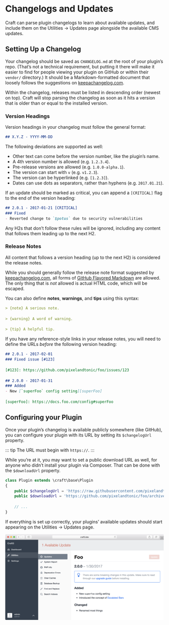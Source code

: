 # Changelogs and Updates

Craft can parse plugin changelogs to learn about available updates, and include them on the Utilities → Updates page alongside the available CMS updates.

## Setting Up a Changelog

Your changelog should be saved as `CHANGELOG.md` at the root of your plugin’s repo. (That’s not a technical requirement, but putting it there will make it easier to find for people viewing your plugin on GitHub or within their `vendor/` directory.) It should be a Markdown-formatted document that loosely follows the suggestions on [keepachangelog.com].

Within the changelog, releases must be listed in descending order (newest on top). Craft will stop parsing the changelog as soon as it hits a version that is older than or equal to the installed version.

### Version Headings

Version headings in your changelog must follow the general format:

```markdown
## X.Y.Z - YYYY-MM-DD
```

The following deviations are supported as well:

- Other text can come before the version number, like the plugin’s name.
- A 4th version number is allowed (e.g. `1.2.3.4`).
- Pre-release versions are allowed (e.g. `1.0.0-alpha.1`).
- The version can start with `v` (e.g. `v1.2.3`).
- The version can be hyperlinked (e.g. `[1.2.3]`).
- Dates can use dots as separators, rather than hyphens (e.g. `2017.01.21`).

If an update should be marked as critical, you can append a `[CRITICAL]` flag to the end of the version heading:

```markdown
## 2.0.1 - 2017-01-21 [CRITICAL]
### Fixed
- Reverted change to `$potus` due to security vulnerabilities
```

Any H2s that don’t follow these rules will be ignored, including any content that follows them leading up to the next H2.

### Release Notes

All content that follows a version heading (up to the next H2) is considered the release notes.

While you should generally follow the release note format suggested by [keepachangelog.com], all forms of [GitHub Flavored Markdown] are allowed. The only thing that is *not* allowed is actual HTML code, which will be escaped.

You can also define **notes**, **warnings**, and **tips** using this syntax:

```markdown
> {note} A serious note.

> {warning} A word of warning.

> {tip} A helpful tip.
```

If you have any reference-style links in your release notes, you will need to define the URLs *before* the following version heading:

```markdown
## 2.0.1 - 2017-02-01
### Fixed issue [#123]

[#123]: https://github.com/pixelandtonic/foo/issues/123

## 2.0.0 - 2017-01-31
### Added
- New [`superFoo` config setting][superFoo]

[superFoo]: https://docs.foo.com/config#superFoo
```

## Configuring your Plugin

Once your plugin’s changelog is available publicly somewhere (like GitHub), you can configure your plugin with its URL by setting its `$changelogUrl` property.

::: tip
The URL must begin with `https://`.
:::

While you’re at it, you may want to set a public download URL as well, for anyone who didn’t install your plugin via Composer. That can be done with the `$downloadUrl` property.

```php
class Plugin extends \craft\base\Plugin
{
    public $changelogUrl = 'https://raw.githubusercontent.com/pixelandtonic/foo/master/CHANGELOG.md';
    public $downloadUrl = 'https://github.com/pixelandtonic/foo/archive/master.zip';

    // ...
}
```

If everything is set up correctly, your plugins’ available updates should start appearing on the Utilities → Updates page.

![The Utilities → Updates page in Craft’s Control Panel, with an available update for the “Foo” plugin.](./images/plugin-update.png)


[keepachangelog.com]: http://keepachangelog.com/
[GitHub Flavored Markdown]: https://guides.github.com/features/mastering-markdown/#GitHub-flavored-markdown
